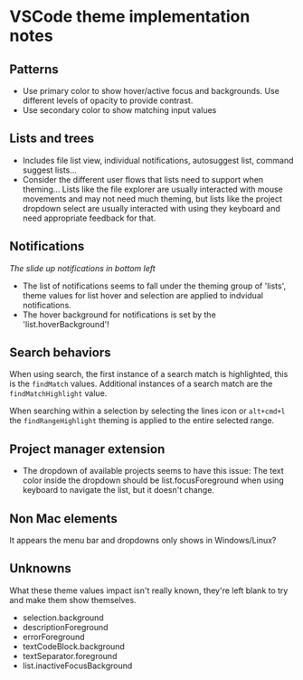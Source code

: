 # VSCode theme implementation notes

## Patterns

- Use primary color to show hover/active focus and backgrounds. Use different
  levels of opacity to provide contrast.
- Use secondary color to show matching input values

## Lists and trees

- Includes file list view, individual notifications, autosuggest list, command
  suggest lists...
- Consider the different user flows that lists need to support when theming...
  Lists like the file explorer are usually interacted with mouse movements and
  may not need much theming, but lists like the project dropdown select are
  usually interacted with using they keyboard and need appropriate feedback for
  that.

## Notifications

_The slide up notifications in bottom left_

- The list of notifications seems to fall under the theming group of 'lists',
  theme values for list hover and selection are applied to indvidual
  notifications.
- The hover background for notifications is set by the 'list.hoverBackground'!

## Search behaviors

When using search, the first instance of a search match is highlighted, this is
the `findMatch` values. Additional instances of a search match are the
`findMatchHighlight` value.

When searching within a selection by selecting the lines icon or `alt+cmd+l` the
`findRangeHighlight` theming is applied to the entire selected range.

## Project manager extension

- The dropdown of available projects seems to have this issue: The text color
  inside the dropdown should be list.focusForeground when using keyboard to
  navigate the list, but it doesn't change.

## Non Mac elements

It appears the menu bar and dropdowns only shows in Windows/Linux?

## Unknowns

What these theme values impact isn't really known, they're left blank to try and
make them show themselves.

- selection.background
- descriptionForeground
- errorForeground
- textCodeBlock.background
- textSeparator.foreground
- list.inactiveFocusBackground
